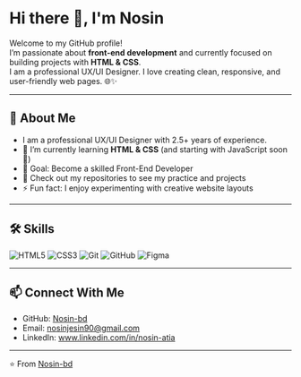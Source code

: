 # Hi there 👋, I'm Nosin

Welcome to my GitHub profile!  
I’m passionate about **front-end development** and currently focused on building projects with **HTML & CSS**.  
I am a professional UX/UI Designer.
I love creating clean, responsive, and user-friendly web pages. 🌐✨  

---

## 🚀 About Me
- I am a professional UX/UI Designer with 2.5+ years of experience. 
- 🌱 I’m currently learning **HTML & CSS** (and starting with JavaScript soon 🚀)  
- 🎯 Goal: Become a skilled Front-End Developer 
- 📂 Check out my repositories to see my practice and projects  
- ⚡ Fun fact: I enjoy experimenting with creative website layouts
  

---

## 🛠️ Skills
![HTML5](https://img.shields.io/badge/HTML5-E34F26?logo=html5&logoColor=white)
![CSS3](https://img.shields.io/badge/CSS3-1572B6?logo=css3&logoColor=white)
![Git](https://img.shields.io/badge/Git-F05032?logo=git&logoColor=white)
![GitHub](https://img.shields.io/badge/GitHub-181717?logo=github&logoColor=white)
![Figma](https://img.shields.io/badge/Figma-F24E1E?logo=figma&logoColor=white)

---

## 📫 Connect With Me
- GitHub: [Nosin-bd](https://github.com/Nosin-bd)  
- Email: nosinjesin90@gmail.com
- LinkedIn: www.linkedin.com/in/nosin-atia 

---

⭐️ From [Nosin-bd](https://github.com/Nosin-bd)
